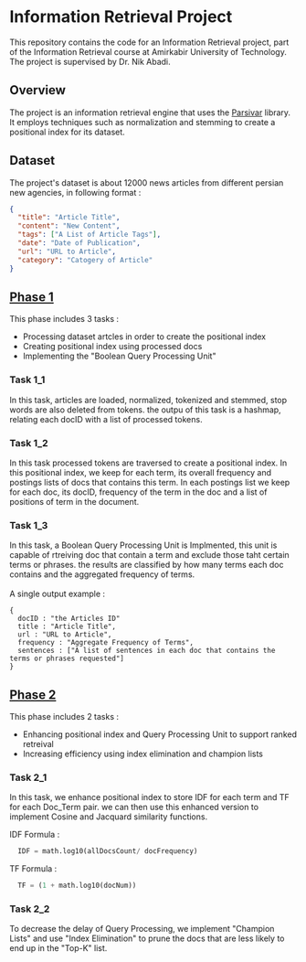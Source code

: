 # Information Retrieval Project

This repository contains the code for an Information Retrieval project, part of the Information Retrieval course at Amirkabir University of Technology.
The project is supervised by Dr. Nik Abadi.

## Overview

The project is an information retrieval engine that uses the [Parsivar](https://github.com/ICTRC/Parsivar.git) library. It employs techniques such as normalization and stemming to create a positional index for its dataset.

## Dataset
The project's dataset is about 12000 news articles from different persian new agencies, in following format : 

```json
{
  "title": "Article Title",
  "content": "New Content",
  "tags": ["A List of Article Tags"],
  "date": "Date of Publication",
  "url": "URL to Article",
  "category": "Catogery of Article"
}
```

## [Phase 1](Phase_1/IR_Engine.ipynb)
This phase includes 3 tasks : 

- Processing dataset artcles in order to create the positional index
- Creating positional index using processed docs
- Implementing the "Boolean Query Processing Unit"


### Task 1_1
In this task, articles are loaded, normalized, tokenized and stemmed, stop words are also deleted from tokens.
the outpu of this task is a hashmap, relating each docID with a list of processed tokens.

### Task 1_2
In this task processed tokens are traversed to create a positional index. In this positional index,
we keep for each term, its overall frequency and postings lists of docs that contains this term.
In each postings list we keep for each doc, its docID, frequency of the term in the doc and a list of positions of term in the document.

### Task 1_3
In this task, a Boolean Query Processing Unit is Implmented, this unit is capable of rtreiving doc that contain  a term and exclude those taht certain terms or
phrases. the results are classified by how many terms each doc contains and the aggregated frequency of terms. <br>
<br>
A single output example : 

```
{
  docID : "the Articles ID"
  title : "Article Title",
  url : "URL to Article",
  frequency : "Aggregate Frequency of Terms",
  sentences : ["A list of sentences in each doc that contains the terms or phrases requested"]
}
```


## [Phase 2](Phase_2/IR_Engine.ipynb)
This phase includes 2 tasks :

- Enhancing positional index and Query Processing Unit to support ranked retreival
- Increasing efficiency using index elimination and champion lists



### Task 2_1
In this task, we enhance positional index to store IDF for each term and TF for each Doc_Term pair.
we can then use this enhanced version to implement Cosine and Jacquard similarity functions. <br>

IDF Formula :
```python
  IDF = math.log10(allDocsCount/ docFrequency)
```
TF Formula :
```python
  TF = (1 + math.log10(docNum))
```

### Task 2_2
To decrease the delay of Query Processing, we implement "Champion Lists" and use "Index Elimination"
to prune the docs that are less likely to end up in the "Top-K" list.
